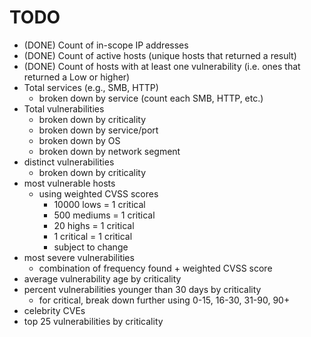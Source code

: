 # TODO

- (DONE) Count of in-scope IP addresses
- (DONE) Count of active hosts (unique hosts that returned a result)
- (DONE) Count of hosts with at least one vulnerability (i.e. ones that returned a Low or higher)
- Total services (e.g., SMB, HTTP)
	- broken down by service (count each SMB, HTTP, etc.)
- Total vulnerabilities
	- broken down by criticality
	- broken down by service/port
	- broken down by OS
	- broken down by network segment
- distinct vulnerabilities
	- broken down by criticality
- most vulnerable hosts
	- using weighted CVSS scores
		- 10000 lows = 1 critical
		- 500  mediums = 1 critical
		- 20 highs = 1 critical
		- 1 critical = 1 critical
		- subject to change
- most severe vulnerabilities
	- combination of frequency found + weighted CVSS score
- average vulnerability age by criticality
- percent vulnerabilities younger than 30 days by criticality
	- for critical, break down further using 0-15, 16-30, 31-90, 90+
- celebrity CVEs
- top 25 vulnerabilities by criticality

